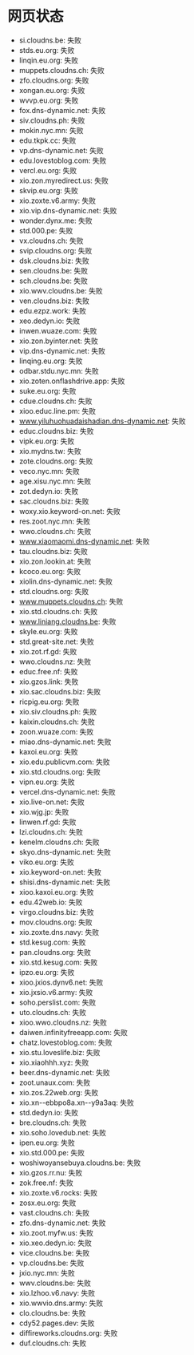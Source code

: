# 网页状态
- si.cloudns.be: 失败
- stds.eu.org: 失败
- linqin.eu.org: 失败
- muppets.cloudns.ch: 失败
- zfo.cloudns.org: 失败
- xongan.eu.org: 失败
- wvvp.eu.org: 失败
- fox.dns-dynamic.net: 失败
- siv.cloudns.ph: 失败
- mokin.nyc.mn: 失败
- edu.tkpk.cc: 失败
- vp.dns-dynamic.net: 失败
- edu.lovestoblog.com: 失败
- vercl.eu.org: 失败
- xio.zon.myredirect.us: 失败
- skvip.eu.org: 失败
- xio.zoxte.v6.army: 失败
- xio.vip.dns-dynamic.net: 失败
- wonder.dynx.me: 失败
- std.000.pe: 失败
- vx.cloudns.ch: 失败
- svip.cloudns.org: 失败
- dsk.cloudns.biz: 失败
- sen.cloudns.be: 失败
- sch.cloudns.be: 失败
- xio.wwv.cloudns.be: 失败
- ven.cloudns.biz: 失败
- edu.ezpz.work: 失败
- xeo.dedyn.io: 失败
- inwen.wuaze.com: 失败
- xio.zon.byinter.net: 失败
- vip.dns-dynamic.net: 失败
- linqing.eu.org: 失败
- odbar.stdu.nyc.mn: 失败
- xio.zoten.onflashdrive.app: 失败
- suke.eu.org: 失败
- cdue.cloudns.ch: 失败
- xioo.educ.line.pm: 失败
- www.yiluhuohuadaishadian.dns-dynamic.net: 失败
- educ.cloudns.biz: 失败
- vipk.eu.org: 失败
- xio.mydns.tw: 失败
- zote.cloudns.org: 失败
- veco.nyc.mn: 失败
- age.xisu.nyc.mn: 失败
- zot.dedyn.io: 失败
- sac.cloudns.biz: 失败
- woxy.xio.keyword-on.net: 失败
- res.zoot.nyc.mn: 失败
- wwo.cloudns.ch: 失败
- www.xiaomaomi.dns-dynamic.net: 失败
- tau.cloudns.biz: 失败
- xio.zon.lookin.at: 失败
- kcoco.eu.org: 失败
- xiolin.dns-dynamic.net: 失败
- std.cloudns.org: 失败
- www.muppets.cloudns.ch: 失败
- xio.std.cloudns.ch: 失败
- www.liniang.cloudns.be: 失败
- skyle.eu.org: 失败
- std.great-site.net: 失败
- xio.zot.rf.gd: 失败
- wwo.cloudns.nz: 失败
- educ.free.nf: 失败
- xio.gzos.link: 失败
- xio.sac.cloudns.biz: 失败
- ricpig.eu.org: 失败
- xio.siv.cloudns.ph: 失败
- kaixin.cloudns.ch: 失败
- zoon.wuaze.com: 失败
- miao.dns-dynamic.net: 失败
- kaxoi.eu.org: 失败
- xio.edu.publicvm.com: 失败
- xio.std.cloudns.org: 失败
- vipn.eu.org: 失败
- vercel.dns-dynamic.net: 失败
- xio.live-on.net: 失败
- xio.wjg.jp: 失败
- linwen.rf.gd: 失败
- lzi.cloudns.ch: 失败
- kenelm.cloudns.ch: 失败
- skyo.dns-dynamic.net: 失败
- viko.eu.org: 失败
- xio.keyword-on.net: 失败
- shisi.dns-dynamic.net: 失败
- xioo.kaxoi.eu.org: 失败
- edu.42web.io: 失败
- virgo.cloudns.biz: 失败
- mov.cloudns.org: 失败
- xio.zoxte.dns.navy: 失败
- std.kesug.com: 失败
- pan.cloudns.org: 失败
- xio.std.kesug.com: 失败
- ipzo.eu.org: 失败
- xioo.jxios.dynv6.net: 失败
- xio.jxsio.v6.army: 失败
- soho.perslist.com: 失败
- uto.cloudns.ch: 失败
- xioo.wwo.cloudns.nz: 失败
- daiwen.infinityfreeapp.com: 失败
- chatz.lovestoblog.com: 失败
- xio.stu.loveslife.biz: 失败
- xio.xiaohhh.xyz: 失败
- beer.dns-dynamic.net: 失败
- zoot.unaux.com: 失败
- xio.zos.22web.org: 失败
- xio.xn--ebbpo8a.xn--y9a3aq: 失败
- std.dedyn.io: 失败
- bre.cloudns.ch: 失败
- xio.soho.lovedub.net: 失败
- ipen.eu.org: 失败
- xio.std.000.pe: 失败
- woshiwoyansebuya.cloudns.be: 失败
- xio.gzos.rr.nu: 失败
- zok.free.nf: 失败
- xio.zoxte.v6.rocks: 失败
- zosx.eu.org: 失败
- vast.cloudns.ch: 失败
- zfo.dns-dynamic.net: 失败
- xio.zoot.myfw.us: 失败
- xio.xeo.dedyn.io: 失败
- vice.cloudns.be: 失败
- vp.cloudns.be: 失败
- jxio.nyc.mn: 失败
- wwv.cloudns.be: 失败
- xio.lzhoo.v6.navy: 失败
- xio.wwvio.dns.army: 失败
- clo.cloudns.be: 失败
- cdy52.pages.dev: 失败
- diffireworks.cloudns.org: 失败
- duf.cloudns.ch: 失败
